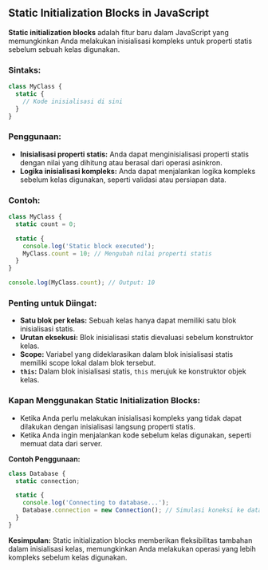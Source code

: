 ## Static Initialization Blocks in JavaScript

**Static initialization blocks** adalah fitur baru dalam JavaScript yang memungkinkan Anda melakukan inisialisasi kompleks untuk properti statis sebelum sebuah kelas digunakan.

### Sintaks:

```JavaScript
class MyClass {
  static {
    // Kode inisialisasi di sini
  }
}
```

### Penggunaan:

- **Inisialisasi properti statis:** Anda dapat menginisialisasi properti statis dengan nilai yang dihitung atau berasal dari operasi asinkron.
- **Logika inisialisasi kompleks:** Anda dapat menjalankan logika kompleks sebelum kelas digunakan, seperti validasi atau persiapan data.

### Contoh:

```JavaScript
class MyClass {
  static count = 0;

  static {
    console.log('Static block executed');
    MyClass.count = 10; // Mengubah nilai properti statis
  }
}

console.log(MyClass.count); // Output: 10
```

### Penting untuk Diingat:

- **Satu blok per kelas:** Sebuah kelas hanya dapat memiliki satu blok inisialisasi statis.
- **Urutan eksekusi:** Blok inisialisasi statis dievaluasi sebelum konstruktor kelas.
- **Scope:** Variabel yang dideklarasikan dalam blok inisialisasi statis memiliki scope lokal dalam blok tersebut.
- **`this`:** Dalam blok inisialisasi statis, `this` merujuk ke konstruktor objek kelas.

### Kapan Menggunakan Static Initialization Blocks:

- Ketika Anda perlu melakukan inisialisasi kompleks yang tidak dapat dilakukan dengan inisialisasi langsung properti statis.
- Ketika Anda ingin menjalankan kode sebelum kelas digunakan, seperti memuat data dari server.

**Contoh Penggunaan:**

```JavaScript
class Database {
  static connection;

  static {
    console.log('Connecting to database...');
    Database.connection = new Connection(); // Simulasi koneksi ke database
  }
}
```

**Kesimpulan:** Static initialization blocks memberikan fleksibilitas tambahan dalam inisialisasi kelas, memungkinkan Anda melakukan operasi yang lebih kompleks sebelum kelas digunakan.